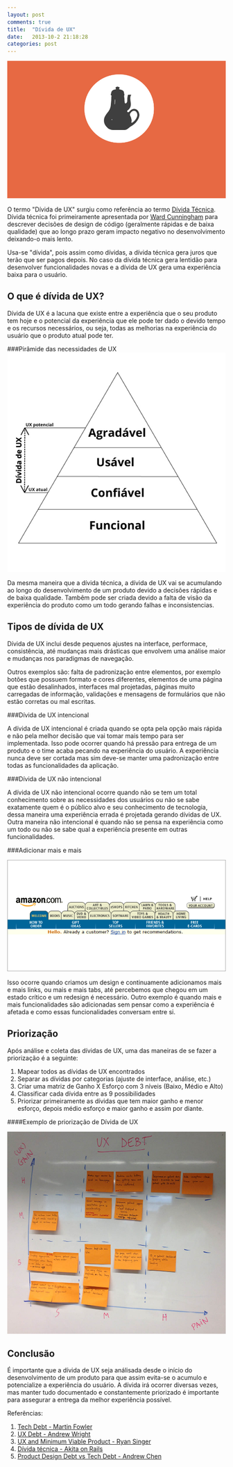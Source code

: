 ```yaml
---
layout: post
comments: true
title:  "Dívida de UX"
date:   2013-10-2 21:18:28
categories: post
---
```


<div class="parallax-container">
	<img title="Dívida de UX" src="/assets/images/debitouxcapa.jpg" alt="Dívida de UX">
</div>

O termo "Dívida de UX" surgiu como referência ao termo [Dívida Técnica](http://martinfowler.com/bliki/TechnicalDebt.html). Dívida técnica foi primeiramente apresentada por [Ward Cunningham](http://pt.wikipedia.org/wiki/Ward_Cunningham) para descrever decisões de design de código (geralmente rápidas e de baixa qualidade) que ao longo prazo geram impacto negativo no desenvolvimento deixando-o mais lento.

Usa-se "dívida", pois assim como dívidas, a dívida técnica gera juros que terão que ser pagos depois. No caso da dívida técnica gera lentidão para desenvolver funcionalidades novas e a dívida de UX gera uma experiência baixa para o usuário.

O que é dívida de UX?
---------------------

Dívida de UX é a lacuna que existe entre a experiência que o seu produto tem hoje e o potencial da experiência que ele pode ter dado o devido tempo e os recursos necessários, ou seja, todas as melhorias na experiência do usuário que o produto atual pode ter. 

###Pirâmide das necessidades de UX
!["Pirâmide das necessidades de UX"](/assets/images/uxneeds.jpg "Pirámide de necessidades de UX")

Da mesma maneira que a dívida técnica, a dívida de UX vai se acumulando ao longo do desenvolvimento de um produto devido a decisões rápidas e de baixa qualidade. Tambêm pode ser criada devido a falta de visão da experiência do produto como um todo gerando falhas e inconsistencias.

Tipos de dívida de UX
---------------------

Dívida de UX inclui desde pequenos ajustes na interface, performace, consistência, até mudanças mais drásticas que envolvem uma análise maior e mudanças nos paradigmas de navegação. 

Outros exemplos são: falta de padronização entre elementos, por exemplo botões que possuem formato e cores diferentes, elementos de uma página que estão desalinhados, interfaces mal projetadas, páginas muito carregadas de informação, validações e mensagens de formulários que não estão corretas ou mal escritas.

###Dívida de UX intencional

A dívida de UX intencional é criada quando se opta pela opção mais rápida e não pela melhor decisão que vai tomar mais tempo para ser implementada. Isso pode ocorrer quando há pressão para entrega de um produto e o time acaba pecando na experiência do usuário. A experiência nunca deve ser cortada mas sim deve-se manter uma padronização entre todas as funcionalidades da aplicação.

###Dívida de UX não intencional

A dívida de UX não intencional ocorre quando não se tem um total conhecimento sobre as necessidades dos usuários ou não se sabe exatamente quem é o público alvo e seu conhecimento de tecnologia, dessa maneira uma experiência errada é projetada gerando dívidas de UX. Outra maneira não intencional é quando não se pensa na experiência como um todo ou não se sabe qual a experiência presente em outras funcionalidades.

###Adicionar mais e mais

!["Amazon tabs"](/assets/images/amazontabs.jpg "Amazon tabs")

Isso ocorre quando criamos um design e continuamente adicionamos mais e mais links, ou mais e mais tabs, até percebemos que chegou em um estado crítico e um redesign é necessário. Outro exemplo é quando mais e mais funcionalidades são adicionadas sem pensar como a experiência é afetada e como essas funcionalidades conversam entre si.

Priorização
-----------

Após análise e coleta das dívidas de UX, uma das maneiras de se fazer a priorização é a seguinte:

1. Mapear todos as dívidas de UX encontrados
2. Separar as dívidas por categorias (ajuste de interface, análise, etc.)
3. Criar uma matriz de Ganho X Esforço com 3 níveis (Baixo, Médio e Alto)
4. Classificar cada dívida entre as 9 possibilidades
5. Priorizar primeiramente as dívidas que tem maior ganho e menor esforço, depois médio esforço e maior ganho e assim por diante.


####Exemplo de priorização de Dívida de UX

!["Gráfico de priorização da Dívida de UX"](/assets/images/ux_debt.jpg "Gráfico priorização dívida de UX")

Conclusão
---------

É importante que a dívida de UX seja análisada desde o início do desenvolvimento de um produto para que assim evita-se o acumulo e potencialize a experiência do usuário. A dívida irá ocorrer diversas vezes, mas manter tudo documentado e constantemente priorizado é importante para assegurar a entrega da melhor experiência possível.

Referências:

1. [Tech Debt - Martin Fowler](http://martinfowler.com/bliki/TechnicalDebt.html)
2. [UX Debt - Andrew Wright](http://nform.com/blog/2013/05/user-experience-debt)
3. [UX and Minimum Viable Product - Ryan Singer](http://37signals.com/svn/posts/2963-what-happens-to-user-experience-in-a-minimum-viable-product)
4. [Dívida técnica - Akita on Rails](http://www.akitaonrails.com/2008/12/18/tradu-o-d-vida-t-cnica)
5. [Product Design Debt vs Tech Debt - Andrew Chen](http://andrewchen.co/2009/11/25/product-design-debt-versus-technical-debt/)

